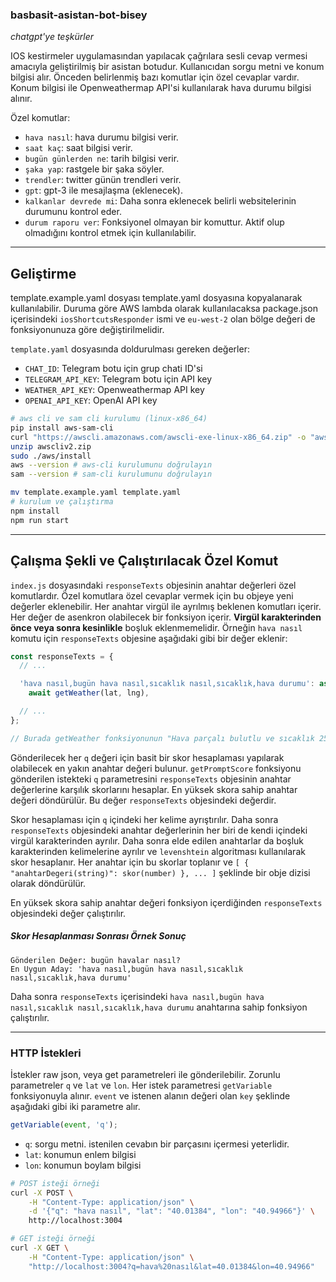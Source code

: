 ### basbasit-asistan-bot-bisey

_chatgpt'ye teşkürler_

IOS kestirmeler uygulamasından yapılacak çağrılara sesli cevap vermesi amacıyla geliştirilmiş bir asistan botudur. Kullanıcıdan sorgu metni ve konum bilgisi alır. Önceden belirlenmiş bazı komutlar için özel cevaplar vardır. Konum bilgisi ile Openweathermap API'si kullanılarak hava durumu bilgisi alınır.

Özel komutlar:

- `hava nasıl`: hava durumu bilgisi verir.
- `saat kaç`: saat bilgisi verir.
- `bugün günlerden ne`: tarih bilgisi verir.
- `şaka yap`: rastgele bir şaka söyler.
- `trendler`: twitter günün trendleri verir.
- `gpt`: gpt-3 ile mesajlaşma (eklenecek).
- `kalkanlar devrede mi`: Daha sonra eklenecek belirli websitelerinin durumunu kontrol eder.
- `durum raporu ver`: Fonksiyonel olmayan bir komuttur. Aktif olup olmadığını kontrol etmek için kullanılabilir.

---

## Geliştirme

template.example.yaml dosyası template.yaml dosyasına kopyalanarak kullanılabilir. Duruma göre AWS lambda olarak kullanılacaksa package.json içerisindeki `iosShortcutsResponder` ismi ve `eu-west-2` olan bölge değeri de fonksiyonunuza göre değiştirilmelidir.

`template.yaml` dosyasında doldurulması gereken değerler:

- `CHAT_ID`: Telegram botu için grup chati ID'si
- `TELEGRAM_API_KEY`: Telegram botu için API key
- `WEATHER_API_KEY`: Openweathermap API key
- `OPENAI_API_KEY`: OpenAI API key

```bash
# aws cli ve sam cli kurulumu (linux-x86_64)
pip install aws-sam-cli
curl "https://awscli.amazonaws.com/awscli-exe-linux-x86_64.zip" -o "awscliv2.zip"
unzip awscliv2.zip
sudo ./aws/install
aws --version # aws-cli kurulumunu doğrulayın
sam --version # sam-cli kurulumunu doğrulayın
```

```bash
mv template.example.yaml template.yaml
# kurulum ve çalıştırma
npm install
npm run start
```

---

## Çalışma Şekli ve Çalıştırılacak Özel Komut

`index.js` dosyasındaki `responseTexts` objesinin anahtar değerleri özel komutlardır. Özel komutlara özel cevaplar vermek için bu objeye yeni değerler eklenebilir. Her anahtar virgül ile ayrılmış beklenen komutları içerir. Her değer de asenkron olabilecek bir fonksiyon içerir. **Virgül karakterinden önce veya sonra kesinlikle** boşluk eklenmemelidir. Örneğin `hava nasıl` komutu için `responseTexts` objesine aşağıdaki gibi bir değer eklenir:

```javascript
const responseTexts = {
  // ...

  'hava nasıl,bugün hava nasıl,sıcaklık nasıl,sıcaklık,hava durumu': async () =>
    await getWeather(lat, lng),

  // ...
};

// Burada getWeather fonksiyonunun "Hava parçalı bulutlu ve sıcaklık 25 derece" gibi bir değer döndürmesi beklenir.
```

Gönderilecek her `q` değeri için basit bir skor hesaplaması yapılarak olabilecek en yakın anahtar değeri bulunur. `getPromptScore` fonksiyonu gönderilen istekteki `q` parametresini `responseTexts` objesinin anahtar değerlerine karşılık skorlarını hesaplar. En yüksek skora sahip anahtar değeri döndürülür. Bu değer `responseTexts` objesindeki değerdir.

Skor hesaplaması için `q` içindeki her kelime ayrıştırılır. Daha sonra `responseTexts` objesindeki anahtar değerlerinin her biri de kendi içindeki virgül karakterinden ayrılır. Daha sonra elde edilen anahtarlar da boşluk karakterinden kelimelerine ayrılır ve `levenshtein` algoritması kullanılarak skor hesaplanır. Her anahtar için bu skorlar toplanır ve `[ { "anahtarDegeri(string)": skor(number) }, ... ]` şeklinde bir obje dizisi olarak döndürülür.

En yüksek skora sahip anahtar değeri fonksiyon içerdiğinden `responseTexts` objesindeki değer çalıştırılır.

##### Skor Hesaplanması Sonrası Örnek Sonuç

```text
Gönderilen Değer: bugün havalar nasıl?
En Uygun Aday: 'hava nasıl,bugün hava nasıl,sıcaklık nasıl,sıcaklık,hava durumu'
```

Daha sonra `responseTexts` içerisindeki `hava nasıl,bugün hava nasıl,sıcaklık nasıl,sıcaklık,hava durumu` anahtarına sahip fonksiyon çalıştırılır.

---

### HTTP İstekleri

İstekler raw json, veya get parametreleri ile gönderilebilir. Zorunlu parametreler `q` ve `lat` ve `lon`.
Her istek parametresi `getVariable` fonksiyonuyla alınır. `event` ve istenen alanın değeri olan `key` şeklinde aşağıdaki gibi iki parametre alır.

```javascript
getVariable(event, 'q');
```

- `q`: sorgu metni. istenilen cevabın bir parçasını içermesi yeterlidir.
- `lat`: konumun enlem bilgisi
- `lon`: konumun boylam bilgisi

```bash
# POST isteği örneği
curl -X POST \
    -H "Content-Type: application/json" \
    -d '{"q": "hava nasıl", "lat": "40.01384", "lon": "40.94966"}' \
    http://localhost:3004

# GET isteği örneği
curl -X GET \
    -H "Content-Type: application/json" \
    "http://localhost:3004?q=hava%20nasıl&lat=40.01384&lon=40.94966"
```
